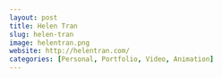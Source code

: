 ```yaml
---
layout: post
title: Helen Tran
slug: helen-tran
image: helentran.png
website: http://helentran.com/
categories: [Personal, Portfolio, Video, Animation]
---
```

